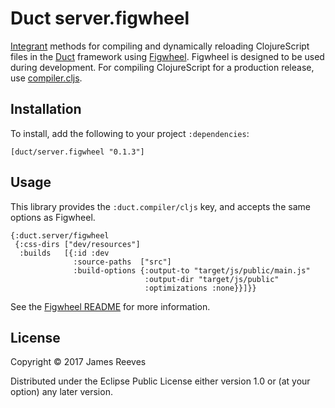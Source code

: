 # Duct server.figwheel

[Integrant][] methods for compiling and dynamically reloading
ClojureScript files in the [Duct][] framework using [Figwheel][].
Figwheel is designed to be used during development. For compiling
ClojureScript for a production release, use [compiler.cljs][].

[integrant]:     https://github.com/weavejester/integrant
[duct]:          https://github.com/duct-framework/duct
[figwheel]:      https://github.com/bhauman/lein-figwheel
[compiler.cljs]: https://github.com/duct-framework/compiler.cljs

## Installation

To install, add the following to your project `:dependencies`:

    [duct/server.figwheel "0.1.3"]

## Usage

This library provides the `:duct.compiler/cljs` key, and accepts the
same options as Figwheel.

```edn
{:duct.server/figwheel
 {:css-dirs ["dev/resources"]
  :builds   [{:id :dev
              :source-paths  ["src"]
              :build-options {:output-to "target/js/public/main.js"
                              :output-dir "target/js/public"
                              :optimizations :none}}]}}
```

See the [Figwheel README][] for more information.

[figwheel readme]: https://github.com/bhauman/lein-figwheel/blob/master/README.md

## License

Copyright © 2017 James Reeves

Distributed under the Eclipse Public License either version 1.0 or (at
your option) any later version.
